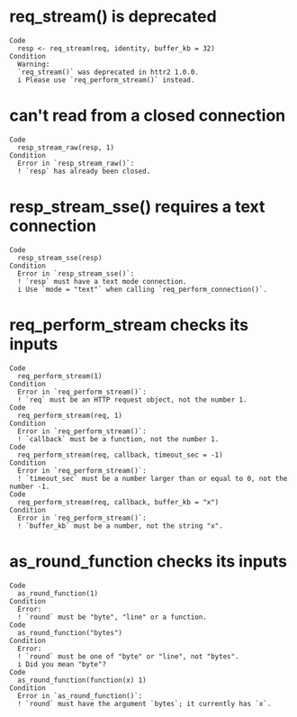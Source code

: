 # req_stream() is deprecated

    Code
      resp <- req_stream(req, identity, buffer_kb = 32)
    Condition
      Warning:
      `req_stream()` was deprecated in httr2 1.0.0.
      i Please use `req_perform_stream()` instead.

# can't read from a closed connection

    Code
      resp_stream_raw(resp, 1)
    Condition
      Error in `resp_stream_raw()`:
      ! `resp` has already been closed.

# resp_stream_sse() requires a text connection

    Code
      resp_stream_sse(resp)
    Condition
      Error in `resp_stream_sse()`:
      ! `resp` must have a text mode connection.
      i Use `mode = "text"` when calling `req_perform_connection()`.

# req_perform_stream checks its inputs

    Code
      req_perform_stream(1)
    Condition
      Error in `req_perform_stream()`:
      ! `req` must be an HTTP request object, not the number 1.
    Code
      req_perform_stream(req, 1)
    Condition
      Error in `req_perform_stream()`:
      ! `callback` must be a function, not the number 1.
    Code
      req_perform_stream(req, callback, timeout_sec = -1)
    Condition
      Error in `req_perform_stream()`:
      ! `timeout_sec` must be a number larger than or equal to 0, not the number -1.
    Code
      req_perform_stream(req, callback, buffer_kb = "x")
    Condition
      Error in `req_perform_stream()`:
      ! `buffer_kb` must be a number, not the string "x".

# as_round_function checks its inputs

    Code
      as_round_function(1)
    Condition
      Error:
      ! `round` must be "byte", "line" or a function.
    Code
      as_round_function("bytes")
    Condition
      Error:
      ! `round` must be one of "byte" or "line", not "bytes".
      i Did you mean "byte"?
    Code
      as_round_function(function(x) 1)
    Condition
      Error in `as_round_function()`:
      ! `round` must have the argument `bytes`; it currently has `x`.

